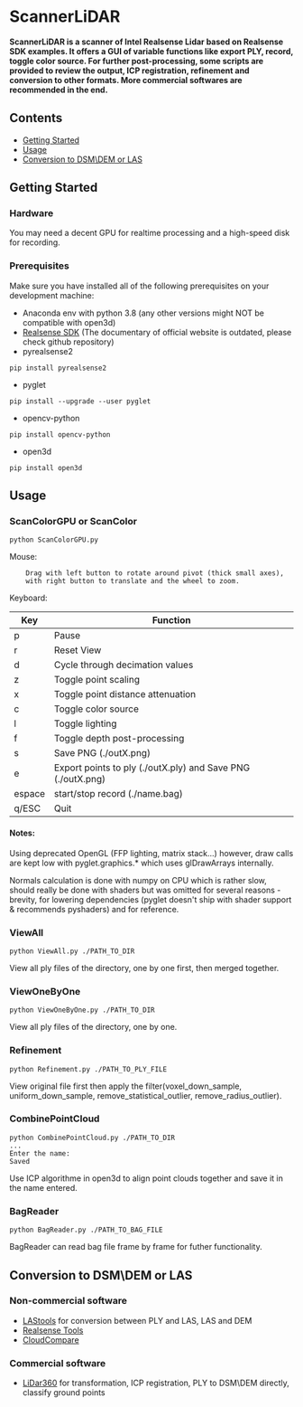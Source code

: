 # ScannerLiDAR

**ScannerLiDAR is a scanner of Intel Realsense Lidar based on Realsense SDK examples. It offers a GUI of variable functions like export PLY, record, toggle color source.
For further post-processing, some scripts are provided to review the output, ICP registration, refinement and conversion to other formats.
More commercial softwares are recommended in the end.**

## Contents

* [Getting Started](#Getting-Started)
* [Usage](#Usage)
* [Conversion to DSM\DEM or LAS](#Conversion-to-DSMDEM-or-LAS)
## Getting Started

### Hardware
You may need a decent GPU for realtime processing and a high-speed disk for recording.

### Prerequisites
Make sure you have installed all of the following prerequisites on your development machine:
* Anaconda env with python 3.8 (any other versions might NOT be compatible with open3d)
* [Realsense SDK](https://github.com/IntelRealSense/librealsense/releases) (The documentary of official website is outdated, please check github repository)
* pyrealsense2
```
pip install pyrealsense2
```
* pyglet
```
pip install --upgrade --user pyglet
```

* opencv-python
```
pip install opencv-python
```
* open3d
```
pip install open3d
```

## Usage

### ScanColorGPU or ScanColor
```
python ScanColorGPU.py 
```
Mouse:
```
    Drag with left button to rotate around pivot (thick small axes),
    with right button to translate and the wheel to zoom.
```

Keyboard:

| Key    | Function                                                    |
| ------ | ----------------------------------------------------------- |
| p      | Pause                                                       |
| r      | Reset View                                                  |
| d      | Cycle through decimation values                             |
| z      | Toggle point scaling                                        |
| x      | Toggle point distance attenuation                           |
| c      | Toggle color source                                         |
| l      | Toggle lighting                                             |
| f      | Toggle depth post-processing                                |
| s      | Save PNG (./outX.png)                                       |
| e      | Export points to ply (./outX.ply) and Save PNG (./outX.png) |
| espace | start/stop record (./name.bag)                              |
| q/ESC  | Quit                                                        |

#### Notes:

Using deprecated OpenGL (FFP lighting, matrix stack...) however, draw calls
are kept low with pyglet.graphics.* which uses glDrawArrays internally.

Normals calculation is done with numpy on CPU which is rather slow, should really
be done with shaders but was omitted for several reasons - brevity, for lowering
dependencies (pyglet doesn't ship with shader support & recommends pyshaders)
and for reference.

### ViewAll
```
python ViewAll.py ./PATH_TO_DIR
```
View all ply files of the directory, one by one first, then merged together.

### ViewOneByOne
```
python ViewOneByOne.py ./PATH_TO_DIR
```
View all ply files of the directory, one by one.

### Refinement
```
python Refinement.py ./PATH_TO_PLY_FILE
```
View original file first then apply the filter(voxel_down_sample, uniform_down_sample, remove_statistical_outlier, remove_radius_outlier).

### CombinePointCloud
```
python CombinePointCloud.py ./PATH_TO_DIR
...
Enter the name:
Saved
```
Use ICP algorithme in open3d to align point clouds together and save it in the name entered.

### BagReader
```
python BagReader.py ./PATH_TO_BAG_FILE
```
BagReader can read bag file frame by frame for futher functionality.

## Conversion to DSM\DEM or LAS

### Non-commercial software
* [LAStools](https://rapidlasso.com/) for conversion between PLY and LAS, LAS and DEM
* [Realsense Tools](https://github.com/IntelRealSense/librealsense/tree/master/tools)
* [CloudCompare](https://www.danielgm.net/cc/)


### Commercial software
* [LiDar360](https://greenvalleyintl.com/?LiDAR360/) for transformation, ICP registration, PLY to DSM\DEM directly, classify ground points
